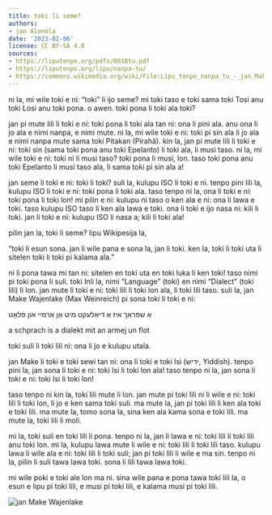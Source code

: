 ```yaml
---
title: toki li seme?
authors:
- jan Alonola
date: '2023-02-06'
license: CC BY-SA 4.0
sources:
- https://liputenpo.org/pdfs/0018tu.pdf
- https://liputenpo.org/lipu/nanpa-tu/
- https://commons.wikimedia.org/wiki/File:Lipu_tenpo_nanpa_tu_-_jan_Make_Wajenlake.png
---
```


ni la, mi wile toki e ni: “toki” li ijo seme? mi toki taso e toki sama toki Tosi anu toki Losi anu toki pona. o awen. toki pona li toki ala toki?

jan pi mute lili li toki e ni: toki pona li toki ala tan ni: ona li pini ala. anu ona li jo ala e nimi nanpa, e nimi mute. ni la, mi wile toki e ni: toki pi sin ala li jo ala e nimi nanpa mute sama toki Pitakan (Pirahã). kin la, jan pi mute lili li toki e ni: toki sin (sama toki pona anu toki Epelanto) li toki ala, li musi taso. ni la, mi wile toki e ni: toki ni li musi taso? toki pona li musi, lon. taso toki pona anu toki Epelanto li musi taso ala, li sama toki pi sin ala a!

jan seme li toki e ni: toki li toki? suli la, kulupu ISO li toki e ni. tenpo pini lili la, kulupu ISO li toki e ni: toki pona li toki ala. taso tenpo ni la, ona li toki e ni: toki pona li toki lon! mi pilin e ni: kulupu ni taso o ken ala e ni: ona li lawa e toki. taso kulupu ISO taso li ken ala lawa e toki. ona li toki e ijo nasa ni: kili li toki. jan li toki e ni: kulupu ISO li nasa a; kili li toki ala!

pilin jan la, toki li seme? lipu Wikipesija la,

“toki li esun sona. jan li wile pana e sona la, jan li toki. ken la, toki li toki uta li sitelen toki li toki pi kalama ala.”

ni li pona tawa mi tan ni: sitelen en toki uta en toki luka li ken toki! taso nimi pi toki pona li suli. toki Inli la, nimi “Language” (toki) en nimi “Dialect” (toki lili) li lon. jan mute li toki e ni: toki lili li toki lon ala, li toki lili taso. suli la, jan Make Wajenlake (Max Weinreich) pi sona toki li toki e ni:

אַ שפּראַך איז אַ דיאַלעקט מיט אַן אַרמיי און פֿלאָט

a schprach is a dialekt mit an armej un flot

toki suli li toki lili ni: ona li jo e kulupu utala.

jan Make li toki e toki sewi tan ni: ona li toki e toki Isi (יִדיש, Yiddish). tenpo pini la, jan sona li toki e ni: toki Isi li toki lon ala! taso tenpo ni la, jan sona li toki e ni: toki Isi li toki lon!

taso tenpo ni kin la, toki lili mute li lon. jan mute pi toki lili ni li wile e ni: toki lili li toki lon, li jo e ken sama toki suli. ma mute la, jan pi toki lili li ken ala toki e toki lili. ma mute la, tomo sona la, sina ken ala kama sona e toki lili. ma mute la, toki lili li moli.

mi la, toki suli en toki lili li pona. tenpo ni la, jan li lawa e ni: toki lili li toki lili anu toki lon. mi la, kulupu lawa mute li wile e ni: toki lili li toki lili taso. kulupu lawa li wile ala e ni: toki lili li toki suli; jan pi toki lili li wile e ma sin. tenpo ni la, pilin li suli tawa lawa toki. sona li lili tawa lawa toki.

mi wile poki e toki ale lon ma ni. sina wile pana e pona tawa toki lili la, o esun e lipu pi toki lili, e musi pi toki lili, e kalama musi pi toki lili.

![jan Make Wajenlake](https://upload.wikimedia.org/wikipedia/commons/9/95/Lipu_tenpo_nanpa_tu_-_jan_Make_Wajenlake.png)